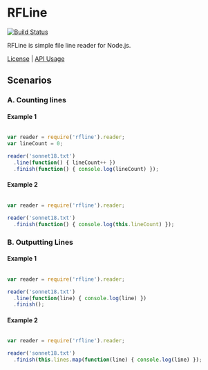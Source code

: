 # RFLine

[![Build Status](https://travis-ci.org/dicksont/rfline.svg?branch=master)](https://travis-ci.org/dicksont/rfline)

RFLine is simple file line reader for Node.js.

[License](LICENSE) | [API Usage](API.md) 

## Scenarios
### A. Counting lines

#### Example 1 

```javascript

var reader = require('rfline').reader;
var lineCount = 0;

reader('sonnet18.txt')
  .line(function() { lineCount++ })
  .finish(function() { console.log(lineCount) });

```

#### Example 2 

```javascript

var reader = require('rfline').reader;

reader('sonnet18.txt')
  .finish(function() { console.log(this.lineCount) });

```

### B. Outputting Lines

#### Example 1

```javascript

var reader = require('rfline').reader;

reader('sonnet18.txt')
  .line(function(line) { console.log(line) })
  .finish();

```

#### Example 2

```javascript

var reader = require('rfline').reader;

reader('sonnet18.txt')
  .finish(this.lines.map(function(line) { console.log(line) });

```
